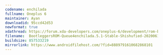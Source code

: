 ```yaml
---
codename: enchilada
fullname: Oneplus 6
maintainer: Ayan
downloadid: 95ccd42d53
newformat: true
xdathread: https://forum.xda-developers.com/oneplus-6/development/rom-bootleggersrom-stable-shishufied-t4051447
filename:  BootleggersROM-Queue4enchilada.5.1-Stable-Shishufied-20200611-080414.zip
buildsize: 857533219
mirrorlink: https://www.androidfilehost.com/?fid=8889791610682868101
---
```

